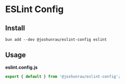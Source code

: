 # ESLint Config

## Install

```shell
bun add --dev @joshunrau/eslint-config eslint
```

## Usage

**eslint.config.js**

```javascript
export { default } from '@joshunrau/eslint-config';
```